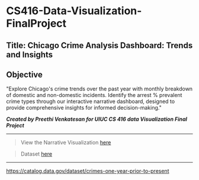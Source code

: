 # CS416-Data-Visualization-FinalProject

## Title: Chicago Crime Analysis Dashboard: Trends and Insights

## Objective
"Explore Chicago's crime trends over the past year with monthly breakdown of domestic and non-domestic incidents. 
Identify the arrest % prevalent crime types through our interactive narrative dashboard, designed to provide comprehensive insights for informed decision-making."

***Created by Preethi Venkatesan for UIUC CS 416 data Visualization Final Project***

---

> View the Narrative Visualization [here](https://preethiv07.github.io/CS416-Data-Visualization-FinalProject/)

> Dataset [here](https://catalog.data.gov/dataset/crimes-one-year-prior-to-present/resource/e3a0a89d-cab5-4280-b6a5-20a1781139c3
)

---


https://catalog.data.gov/dataset/crimes-one-year-prior-to-present

